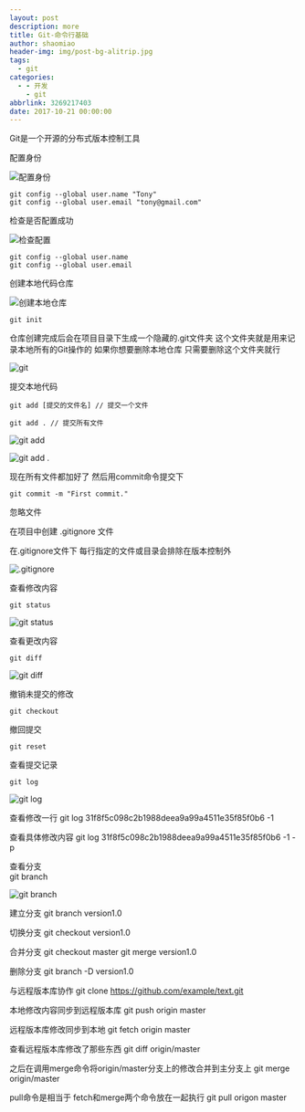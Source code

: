 ```yaml
---
layout: post
description: more
title: Git-命令行基础
author: shaomiao
header-img: img/post-bg-alitrip.jpg
tags:
  - git
categories:
  - - 开发
    - git
abbrlink: 3269217403
date: 2017-10-21 00:00:00
---
```

Git是一个开源的分布式版本控制工具

配置身份

![配置身份](http://upload-images.jianshu.io/upload_images/2590671-227984aa4a843aea.png?imageMogr2/auto-orient/strip%7CimageView2/2/w/1240)

	git config --global user.name "Tony"
	git config --global user.email "tony@gmail.com"


检查是否配置成功

![检查配置](http://upload-images.jianshu.io/upload_images/2590671-928c9c6757dc67e0.png?imageMogr2/auto-orient/strip%7CimageView2/2/w/1240)

	git config --global user.name 
	git config --global user.email

创建本地代码仓库

![创建本地仓库](http://upload-images.jianshu.io/upload_images/2590671-e754601d1294c2da.png?imageMogr2/auto-orient/strip%7CimageView2/2/w/1240)

	git init


仓库创建完成后会在项目目录下生成一个隐藏的.git文件夹 这个文件夹就是用来记录本地所有的Git操作的
如果你想要删除本地仓库 只需要删除这个文件夹就行

![git](http://upload-images.jianshu.io/upload_images/2590671-3dff03268e6c368d.png?imageMogr2/auto-orient/strip%7CimageView2/2/w/1240)

提交本地代码

	git add [提交的文件名] // 提交一个文件 

	git add . // 提交所有文件

![git add](http://upload-images.jianshu.io/upload_images/2590671-7e2ae3e2d7d6b0ce.png?imageMogr2/auto-orient/strip%7CimageView2/2/w/1240)

![git add .](http://upload-images.jianshu.io/upload_images/2590671-5a267cd07270af2f.png?imageMogr2/auto-orient/strip%7CimageView2/2/w/1240)


现在所有文件都加好了  然后用commit命令提交下

	git commit -m "First commit."


忽略文件

在项目中创建  .gitignore 文件  

在.gitignore文件下 每行指定的文件或目录会排除在版本控制外

![.gitignore](http://upload-images.jianshu.io/upload_images/2590671-1fb5b8fd5616d1da.png?imageMogr2/auto-orient/strip%7CimageView2/2/w/1240)


查看修改内容

	git status


![git status](http://upload-images.jianshu.io/upload_images/2590671-2ce1bd904ae1ed59.png?imageMogr2/auto-orient/strip%7CimageView2/2/w/1240)

查看更改内容

	git diff

![git diff](http://upload-images.jianshu.io/upload_images/2590671-fbf6e8ddf3bd958b.png?imageMogr2/auto-orient/strip%7CimageView2/2/w/1240)


撤销未提交的修改

	git checkout

撤回提交

	git reset


查看提交记录

	git log

![git log](http://upload-images.jianshu.io/upload_images/2590671-3446be699c5f2adb.png?imageMogr2/auto-orient/strip%7CimageView2/2/w/1240)

查看修改一行
git log 31f8f5c098c2b1988deea9a99a4511e35f85f0b6 -1

查看具体修改内容
git log 31f8f5c098c2b1988deea9a99a4511e35f85f0b6 -1 -p


查看分支  
	git branch	

![git branch](http://upload-images.jianshu.io/upload_images/2590671-2778e9e774286b00.png?imageMogr2/auto-orient/strip%7CimageView2/2/w/1240)

建立分支
	git branch version1.0

切换分支
	git checkout version1.0

合并分支
	git checkout master
	git merge version1.0

删除分支
	git branch -D version1.0


与远程版本库协作
	git clone https://github.com/example/text.git

本地修改内容同步到远程版本库
	git push origin master

远程版本库修改同步到本地
	git fetch origin master
	
查看远程版本库修改了那些东西
	git diff origin/master
	
之后在调用merge命令将origin/master分支上的修改合并到主分支上
	git merge origin/master
	
pull命令是相当于 fetch和merge两个命令放在一起执行
	git pull origon master
